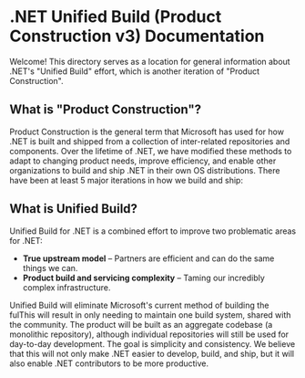 # .NET Unified Build (Product Construction v3) Documentation

Welcome! This directory serves as a location for general information about .NET's "Unified Build" effort, which is another iteration of "Product Construction".

## What is "Product Construction"?

Product Construction is the general term that Microsoft has used for how .NET is built and shipped from a collection of inter-related repositories and components. Over the lifetime of .NET, we have modified these methods to adapt to changing product needs, improve efficiency, and enable other organizations to build and ship .NET in their own OS distributions. There have been at least 5 major iterations in how we build and ship:

## What is Unified Build?

Unified Build for .NET is a combined effort to improve two problematic areas for .NET:
- **True upstream model** – Partners are efficient and can do the same things we can.
- **Product build and servicing complexity** – Taming our incredibly complex infrastructure.

Unified Build will eliminate Microsoft's current method of building the fulThis will result in only needing to maintain one build system, shared with the community. The product will be built as an aggregate codebase (a monolithic repository), although individual repositories will still be used for day-to-day development. The goal is simplicity and consistency. We believe that this will not only make .NET easier to develop, build, and ship, but it will also enable .NET contributors to be more productive.